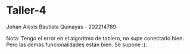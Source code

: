 # Taller-4
Johan Alexis Bautista Quinayas - 202214789

Nota: Tengo el error en el algoritmo de tablero, no supe conectarlo bien. Pero las demás funcionalidades están bien. Se supone :). 
